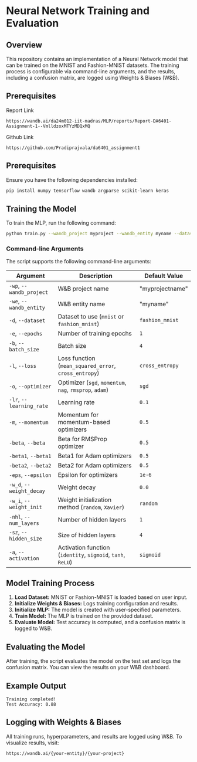 # Neural Network Training and Evaluation

## Overview

This repository contains an implementation of a Neural Network model that can be trained on the MNIST and Fashion-MNIST datasets. The training process is configurable via command-line arguments, and the results, including a confusion matrix, are logged using Weights & Biases (W&B).

## Prerequisites

Report Link

```
https://wandb.ai/da24m012-iit-madras/MLP/reports/Report-DA6401-Assignment-1--VmlldzoxMTYzMDQxMQ
```

Github Link

```
https://github.com/Pradiprajvala/da6401_assignment1
```

## Prerequisites

Ensure you have the following dependencies installed:

```bash
pip install numpy tensorflow wandb argparse scikit-learn keras
```

## Training the Model

To train the MLP, run the following command:

```bash
python train.py --wandb_project myproject --wandb_entity myname --dataset fashion_mnist --epochs 10 --batch_size 32 --loss cross_entropy --optimizer adam --learning_rate 0.001 --num_layers 2 --hidden_size 128 --activation ReLU
```

### Command-line Arguments

The script supports the following command-line arguments:

| Argument                 | Description                                                 | Default Value   |
| ------------------------ | ----------------------------------------------------------- | --------------- |
| `-wp`, `--wandb_project` | W&B project name                                            | "myprojectname" |
| `-we`, `--wandb_entity`  | W&B entity name                                             | "myname"        |
| `-d`, `--dataset`        | Dataset to use (`mnist` or `fashion_mnist`)                 | `fashion_mnist` |
| `-e`, `--epochs`         | Number of training epochs                                   | `1`             |
| `-b`, `--batch_size`     | Batch size                                                  | `4`             |
| `-l`, `--loss`           | Loss function (`mean_squared_error`, `cross_entropy`)       | `cross_entropy` |
| `-o`, `--optimizer`      | Optimizer (`sgd`, `momentum`, `nag`, `rmsprop`, `adam`)     | `sgd`           |
| `-lr`, `--learning_rate` | Learning rate                                               | `0.1`           |
| `-m`, `--momentum`       | Momentum for momentum-based optimizers                      | `0.5`           |
| `-beta`, `--beta`        | Beta for RMSProp optimizer                                  | `0.5`           |
| `-beta1`, `--beta1`      | Beta1 for Adam optimizers                                   | `0.5`           |
| `-beta2`, `--beta2`      | Beta2 for Adam optimizers                                   | `0.5`           |
| `-eps`, `--epsilon`      | Epsilon for optimizers                                      | `1e-6`          |
| `-w_d`, `--weight_decay` | Weight decay                                                | `0.0`           |
| `-w_i`, `--weight_init`  | Weight initialization method (`random`, `Xavier`)           | `random`        |
| `-nhl`, `--num_layers`   | Number of hidden layers                                     | `1`             |
| `-sz`, `--hidden_size`   | Size of hidden layers                                       | `4`             |
| `-a`, `--activation`     | Activation function (`identity`, `sigmoid`, `tanh`, `ReLU`) | `sigmoid`       |

## Model Training Process

1. **Load Dataset:** MNIST or Fashion-MNIST is loaded based on user input.
2. **Initialize Weights & Biases:** Logs training configuration and results.
3. **Initialize MLP:** The model is created with user-specified parameters.
4. **Train Model:** The MLP is trained on the provided dataset.
5. **Evaluate Model:** Test accuracy is computed, and a confusion matrix is logged to W&B.

## Evaluating the Model

After training, the script evaluates the model on the test set and logs the confusion matrix. You can view the results on your W&B dashboard.

## Example Output

```
Training completed!
Test Accuracy: 0.88
```

## Logging with Weights & Biases

All training runs, hyperparameters, and results are logged using W&B. To visualize results, visit:

```
https://wandb.ai/{your-entity}/{your-project}
```
